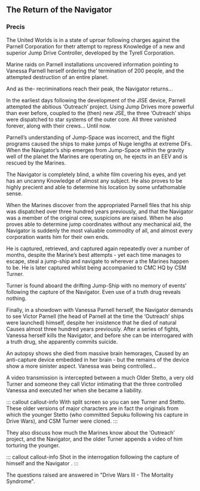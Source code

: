 ## The Return of the Navigator

### Precis

The United Worlds is in a state of uproar following
charges against the Parnell Corporation for thetr
attempt to repress Knowledge of a new and superior
Jump Drive Controller, developed by the Tyrell
Corporation.

Marine raids on Parnell installations uncovered
information pointing to Vanessa Parnell herself
ordering the’ termination of 200 people, and the
attempted destruction of an entire planet.

And as the- recriminations reach their peak, the
Navigator returns...

In the earliest days following the development of the
JISE device, Parnell attempted the abitious ‘Outreach’
project. Using Jump Drives more powerful than ever
before, coupled to the (then) new JSE, the three
‘Outreach’ ships were dispatched to star systems of the
outer core. All three vanished forever, along with their
crews... Until now.

Parnell’s understanding of Jump-Space was incorrect,
and the flight programs caused the ships to make
jumps of Nuge lengths at extreme DFs. When the
Navigator’s ship emerges from Jump-Space within the
gravity well of the planet the Marines are operating on,
he ejects in an EEV and is rescued by the Marines.

The Navigator is completely blind, a white film covering
his eyes, and yet has an uncanny Knowledge of almost
any subject. He also proves to be highly precient and
able to determine his location by some unfathomable
sense.

When the Marines discover from the appropriated
Parnell files that his ship was dispatched over three
hundred years previously, and that the Navigator was
a member of the original crew, suspicions are raised.
When he also proves able to determine jump
coordinates without any mechanical aid, the Navigator
is suddenly the most valuable commodity of all, and
almost every corporation wants him for their own ends.

He is captured, retrieved, and captured again
repeatedly over a number of months, despite the
Marine’s best attempts - yet each time manages to
escape, steal a jump-ship and navigate to wherever a
the Marines happen to be. He is later captured whilst
being accompanied to CMC HQ by CSM Turner.

Turner is found aboard the drifting Jump-Ship with no
memory of events’ following the capture of the
Navigator. Even use of a truth drug reveals nothing.

Finally, in a showdown with Vanessa Parnell herself,
the Navigator demands to see Victor Parnell (the head
of Parnell at the time the ‘Outreach’ ships were
launched) himself, despite her insistence that he died
of natural Causes almost three hundred years
previously. After a series of fights, Vanessa herself kills
the Navigator, and before she can be interrogared with
a truth drug, she apparently commits suicide.

An autopsy shows she died from massive brain
hemorages, Caused by an anti-capture device
embedded in her brain - but the remains of the device
show a more sinister aspect. Vanessa was being
controlled...

A video transmission is intercepted between a much
Older Stetto, a very old Turner and someone they call
Victor intimating that the three controlled Vanessa and
executed her when she became a liability. 

::: callout callout-info
With split screen so you can see Turner and Stetto. These older versions of major characters are in fact the originals from which the younger Stetto (who committed Sepuku following his capture in Drive Wars), and CSM Turner were cloned.
::: 

They also discuss how much the Marines know about the
‘Outreach’ project, and the Navigator, and the older
Turner appends a video of him torturing the younger.

::: callout callout-info
Shot in the interrogation following the capture of himself and the Navigator .
:::

The questions raised are answered in "Drive Wars III - The Mortality Syndrome".

